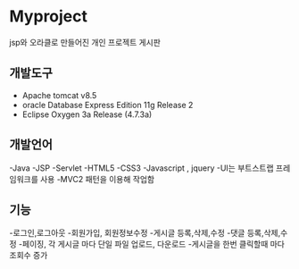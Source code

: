 # Myproject
jsp와 오라클로 만들어진 개인 프로젝트 게시판
## 개발도구
- Apache tomcat v8.5
- oracle Database Express Edition 11g Release 2
- Eclipse Oxygen 3a Release (4.7.3a)
## 개발언어
-Java
-JSP
-Servlet
-HTML5
-CSS3
-Javascript , jquery
-UI는 부트스트랩 프레임워크를 사용
-MVC2 패턴을 이용해 작업함
## 기능
-로그인,로그아웃
-회원가입, 회원정보수정
-게시글 등록,삭제,수정
-댓글 등록,삭제,수정
-페이징, 각 게시글 마다 단일 파일 업로드, 다운로드
-게시글을 한번 클릭할때 마다 조회수 증가 
